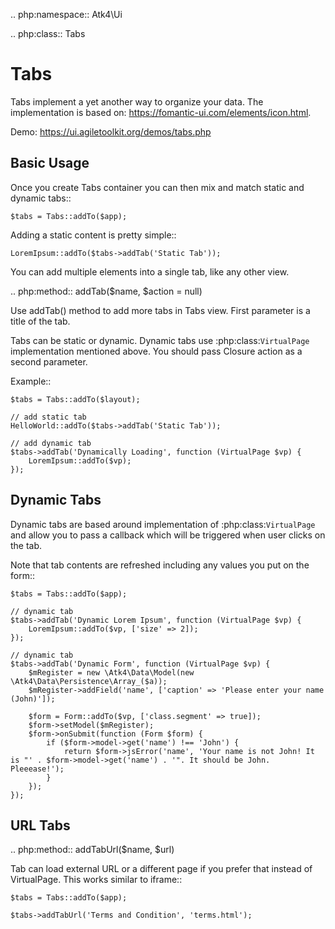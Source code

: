 .. php:namespace:: Atk4\Ui

.. php:class:: Tabs

# Tabs

Tabs implement a yet another way to organize your data. The implementation is based on: https://fomantic-ui.com/elements/icon.html.


Demo: https://ui.agiletoolkit.org/demos/tabs.php

## Basic Usage

Once you create Tabs container you can then mix and match static and dynamic tabs::

    $tabs = Tabs::addTo($app);


Adding a static content is pretty simple::

    LoremIpsum::addTo($tabs->addTab('Static Tab'));

You can add multiple elements into a single tab, like any other view.

.. php:method:: addTab($name, $action = null)

Use addTab() method to add more tabs in Tabs view. First parameter is a title of the tab.

Tabs can be static or dynamic. Dynamic tabs use :php:class:`VirtualPage` implementation mentioned above.
You should pass Closure action as a second parameter.

Example::

    $tabs = Tabs::addTo($layout);

    // add static tab
    HelloWorld::addTo($tabs->addTab('Static Tab'));

    // add dynamic tab
    $tabs->addTab('Dynamically Loading', function (VirtualPage $vp) {
        LoremIpsum::addTo($vp);
    });

## Dynamic Tabs

Dynamic tabs are based around implementation of :php:class:`VirtualPage` and allow you
to pass a callback which will be triggered when user clicks on the tab.

Note that tab contents are refreshed including any values you put on the form::

    $tabs = Tabs::addTo($app);

    // dynamic tab
    $tabs->addTab('Dynamic Lorem Ipsum', function (VirtualPage $vp) {
        LoremIpsum::addTo($vp, ['size' => 2]);
    });

    // dynamic tab
    $tabs->addTab('Dynamic Form', function (VirtualPage $vp) {
        $mRegister = new \Atk4\Data\Model(new \Atk4\Data\Persistence\Array_($a));
        $mRegister->addField('name', ['caption' => 'Please enter your name (John)']);

        $form = Form::addTo($vp, ['class.segment' => true]);
        $form->setModel($mRegister);
        $form->onSubmit(function (Form $form) {
            if ($form->model->get('name') !== 'John') {
                return $form->jsError('name', 'Your name is not John! It is "' . $form->model->get('name') . '". It should be John. Pleeease!');
            }
        });
    });

## URL Tabs

.. php:method:: addTabUrl($name, $url)

Tab can load external URL or a different page if you prefer that instead of VirtualPage. This works similar to iframe::

    $tabs = Tabs::addTo($app);

    $tabs->addTabUrl('Terms and Condition', 'terms.html');

